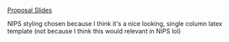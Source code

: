 [Proposal Slides](https://docs.google.com/presentation/d/1hxFoVpCAds4MyyYTuDALofQfoK8rxYsm7H-53cfuA6Q/edit?usp=sharing)

NIPS styling chosen because I think it's a nice looking, single column latex
template (not because I think this would relevant in NIPS lol)
